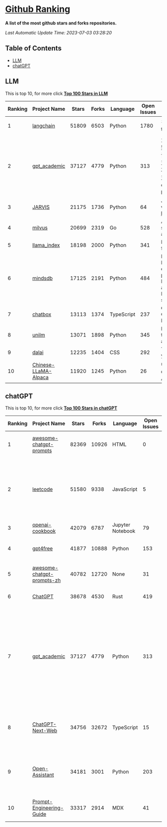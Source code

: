[Github Ranking](./README.md)
==========

**A list of the most github stars and forks repositories.**

*Last Automatic Update Time: 2023-07-03 03:28:20*

## Table of Contents
 * [LLM](#LLM)
 * [chatGPT](#chatGPT)

## LLM

This is top 10, for more click **[Top 100 Stars in LLM](Top100/LLM.md)**

| Ranking | Project Name | Stars | Forks | Language | Open Issues | Description | Last Commit |
| ------- | ------------ | ----- | ----- | -------- | ----------- | ----------- | ----------- |
| 1 | [langchain](https://github.com/hwchase17/langchain) | 51809 | 6503 | Python | 1780 | ⚡ Building applications with LLMs through composability ⚡ | 2023-07-03T02:39:01Z |
| 2 | [gpt_academic](https://github.com/binary-husky/gpt_academic) | 37127 | 4779 | Python | 313 | 为ChatGPT/GLM提供图形交互界面，特别优化论文阅读/润色/写作体验，模块化设计，支持自定义快捷按钮&函数插件，支持Python和C++等项目剖析&自译解功能，PDF/LaTex论文翻译&总结功能，支持并行问询多种LLM模型，支持清华chatglm等本地模型。兼容复旦MOSS, llama, rwkv, 盘古, newbing, claude等 | 2023-07-02T16:13:21Z |
| 3 | [JARVIS](https://github.com/microsoft/JARVIS) | 21175 | 1736 | Python | 64 | JARVIS, a system to connect LLMs with ML community. Paper: https://arxiv.org/pdf/2303.17580.pdf | 2023-06-30T12:32:58Z |
| 4 | [milvus](https://github.com/milvus-io/milvus) | 20699 | 2319 | Go | 528 | A cloud-native vector database, storage for next generation AI applications | 2023-07-03T03:16:31Z |
| 5 | [llama_index](https://github.com/jerryjliu/llama_index) | 18198 | 2000 | Python | 341 | LlamaIndex (GPT Index) is a data framework for your LLM applications | 2023-07-03T00:33:01Z |
| 6 | [mindsdb](https://github.com/mindsdb/mindsdb) | 17125 | 2191 | Python | 484 | MindsDB is a Server for Artificial Intelligence Logic. Enabling developers to ship to production AI powered projects (from the latest LLMs, vector operations, state of the art time-series forecasting to Machine Learning) in a fast and scalable way.  | 2023-07-02T23:31:19Z |
| 7 | [chatbox](https://github.com/Bin-Huang/chatbox) | 13113 | 1374 | TypeScript | 237 | Chatbox is a desktop app for GPT/LLM that supports Windows, Mac, Linux & Web Online | 2023-06-30T03:06:47Z |
| 8 | [unilm](https://github.com/microsoft/unilm) | 13071 | 1898 | Python | 345 | Large-scale Self-supervised Pre-training Across Tasks, Languages, and Modalities | 2023-07-02T02:33:00Z |
| 9 | [dalai](https://github.com/cocktailpeanut/dalai) | 12235 | 1404 | CSS | 292 | The simplest way to run LLaMA on your local machine | 2023-06-30T13:51:06Z |
| 10 | [Chinese-LLaMA-Alpaca](https://github.com/ymcui/Chinese-LLaMA-Alpaca) | 11920 | 1245 | Python | 26 | 中文LLaMA&Alpaca大语言模型+本地CPU/GPU训练部署 (Chinese LLaMA & Alpaca LLMs) | 2023-07-03T02:51:29Z |


## chatGPT

This is top 10, for more click **[Top 100 Stars in chatGPT](Top100/chatGPT.md)**

| Ranking | Project Name | Stars | Forks | Language | Open Issues | Description | Last Commit |
| ------- | ------------ | ----- | ----- | -------- | ----------- | ----------- | ----------- |
| 1 | [awesome-chatgpt-prompts](https://github.com/f/awesome-chatgpt-prompts) | 82369 | 10926 | HTML | 0 | This repo includes ChatGPT prompt curation to use ChatGPT better. | 2023-07-02T01:28:22Z |
| 2 | [leetcode](https://github.com/azl397985856/leetcode) | 51580 | 9338 | JavaScript | 5 | 推荐免费ChatGPT网站：www.lintcode.com/chat-gpt?utm_source=tf-github-lucifer  LeetCode Solutions: A Record of My Problem Solving Journey.( leetcode题解，记录自己的leetcode解题之路。) | 2023-06-13T16:05:38Z |
| 3 | [openai-cookbook](https://github.com/openai/openai-cookbook) | 42079 | 6787 | Jupyter Notebook | 79 | Examples and guides for using the OpenAI API | 2023-07-02T22:00:09Z |
| 4 | [gpt4free](https://github.com/xtekky/gpt4free) | 41877 | 10888 | Python | 153 | The official gpt4free repository \| various collection of powerful language models | 2023-07-01T18:09:10Z |
| 5 | [awesome-chatgpt-prompts-zh](https://github.com/PlexPt/awesome-chatgpt-prompts-zh) | 40782 | 12720 | None | 31 | ChatGPT 中文调教指南。各种场景使用指南。学习怎么让它听你的话。 | 2023-06-19T03:00:36Z |
| 6 | [ChatGPT](https://github.com/lencx/ChatGPT) | 38678 | 4530 | Rust | 419 | 🔮 ChatGPT Desktop Application (Mac, Windows and Linux) | 2023-07-01T05:25:44Z |
| 7 | [gpt_academic](https://github.com/binary-husky/gpt_academic) | 37127 | 4779 | Python | 313 | 为ChatGPT/GLM提供图形交互界面，特别优化论文阅读/润色/写作体验，模块化设计，支持自定义快捷按钮&函数插件，支持Python和C++等项目剖析&自译解功能，PDF/LaTex论文翻译&总结功能，支持并行问询多种LLM模型，支持清华chatglm等本地模型。兼容复旦MOSS, llama, rwkv, 盘古, newbing, claude等 | 2023-07-02T16:13:21Z |
| 8 | [ChatGPT-Next-Web](https://github.com/Yidadaa/ChatGPT-Next-Web) | 34756 | 32672 | TypeScript | 15 | A well-designed cross-platform ChatGPT UI (Web / PWA / Linux / Win / MacOS). 一键拥有你自己的跨平台 ChatGPT 应用。 | 2023-07-03T03:21:36Z |
| 9 | [Open-Assistant](https://github.com/LAION-AI/Open-Assistant) | 34181 | 3001 | Python | 203 | OpenAssistant is a chat-based assistant that understands tasks, can interact with third-party systems, and retrieve information dynamically to do so. | 2023-06-30T18:03:47Z |
| 10 | [Prompt-Engineering-Guide](https://github.com/dair-ai/Prompt-Engineering-Guide) | 33317 | 2914 | MDX | 41 | 🐙 Guides, papers, lecture, notebooks and resources for prompt engineering | 2023-06-27T23:38:17Z |

